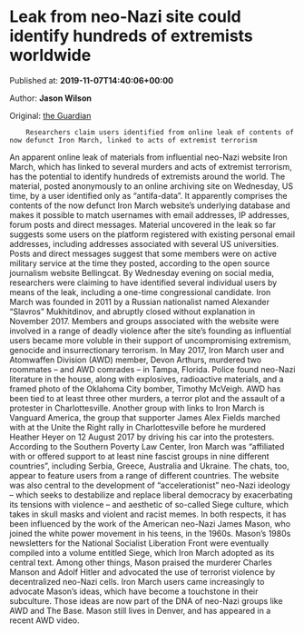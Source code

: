
# Leak from neo-Nazi site could identify hundreds of extremists worldwide

Published at: **2019-11-07T14:40:06+00:00**

Author: **Jason Wilson**

Original: [the Guardian](https://www.theguardian.com/us-news/2019/nov/07/neo-nazi-site-iron-march-materials-leak)


        Researchers claim users identified from online leak of contents of now defunct Iron March, linked to acts of extremist terrorism
      
An apparent online leak of materials from influential neo-Nazi website Iron March, which has linked to several murders and acts of extremist terrorism, has the potential to identify hundreds of extremists around the world.
The material, posted anonymously to an online archiving site on Wednesday, US time, by a user identified only as “antifa-data”. It apparently comprises the contents of the now defunct Iron March website’s underlying database and makes it possible to match usernames with email addresses, IP addresses, forum posts and direct messages.
Material uncovered in the leak so far suggests some users on the platform registered with existing personal email addresses, including addresses associated with several US universities. Posts and direct messages suggest that some members were on active military service at the time they posted, according to the open source journalism website Bellingcat.
By Wednesday evening on social media, researchers were claiming to have identified several individual users by means of the leak, including a one-time congressional candidate.
Iron March was founded in 2011 by a Russian nationalist named Alexander “Slavros” Mukhitdinov, and abruptly closed without explanation in November 2017.
Members and groups associated with the website were involved in a range of deadly violence after the site’s founding as influential users became more voluble in their support of uncompromising extremism, genocide and insurrectionary terrorism.
In May 2017, Iron March user and Atomwaffen Division (AWD) member, Devon Arthurs, murdered two roommates – and AWD comrades – in Tampa, Florida. Police found neo-Nazi literature in the house, along with explosives, radioactive materials, and a framed photo of the Oklahoma City bomber, Timothy McVeigh.
AWD has been tied to at least three other murders, a terror plot and the assault of a protester in Charlottesville.
Another group with links to Iron March is Vanguard America, the group that supporter James Alex Fields marched with at the Unite the Right rally in Charlottesville before he murdered Heather Heyer on 12 August 2017 by driving his car into the protesters.
According to the Southern Poverty Law Center, Iron March was “affiliated with or offered support to at least nine fascist groups in nine different countries”, including Serbia, Greece, Australia and Ukraine. The chats, too, appear to feature users from a range of different countries.
The website was also central to the development of “accelerationist” neo-Nazi ideology – which seeks to destabilize and replace liberal democracy by exacerbating its tensions with violence – and aesthetic of so-called Siege culture, which takes in skull masks and violent and racist memes.
In both respects, it has been influenced by the work of the American neo-Nazi James Mason, who joined the white power movement in his teens, in the 1960s.
Mason’s 1980s newsletters for the National Socialist Liberation Front were eventually compiled into a volume entitled Siege, which Iron March adopted as its central text. Among other things, Mason praised the murderer Charles Manson and Adolf Hitler and advocated the use of terrorist violence by decentralized neo-Nazi cells.
Iron March users came increasingly to advocate Mason’s ideas, which have become a touchstone in their subculture. Those ideas are now part of the DNA of neo-Nazi groups like AWD and The Base. Mason still lives in Denver, and has appeared in a recent AWD video.
